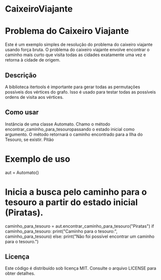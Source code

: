 # CaixeiroViajante

# Problema do Caixeiro Viajante
Este é um exemplo simples de resolução do problema do caixeiro viajante usando força bruta. O problema do caixeiro viajante envolve encontrar o caminho mais curto que visita todas as cidades exatamente uma vez e retorna à cidade de origem.

## Descrição

A biblioteca itertools é importante para gerar todas as permutações possíveis dos vértices do grafo. Isso é usado para testar todas as possíveis ordens de visita aos vértices.

## Como usar

Instância de uma classe Automato.
Chamo o método encontrar_caminho_para_tesouropassando o estado inicial como argumento.
O método retornará o caminho encontrado para a Ilha do Tesouro, se existir.
Pitão

# Exemplo de uso
aut = Automato()
# Inicia a busca pelo caminho para o tesouro a partir do estado inicial (Piratas).

caminho_para_tesouro = aut.encontrar_caminho_para_tesouro("Piratas")
if caminho_para_tesouro:
    print("Caminho para o tesouro:", caminho_para_tesouro)
else:
    print("Não foi possível encontrar um caminho para o tesouro.")
    
## Licença
Este código é distribuído sob licença MIT. Consulte o arquivo LICENSE para obter detalhes.

